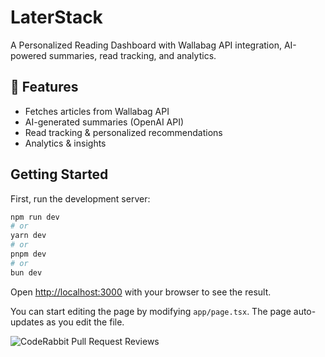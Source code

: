 # LaterStack

A Personalized Reading Dashboard with Wallabag API integration, AI-powered summaries, read tracking, and analytics.

## 🚀 Features

- Fetches articles from Wallabag API
- AI-generated summaries (OpenAI API)
- Read tracking & personalized recommendations
- Analytics & insights

## Getting Started

First, run the development server:

```bash
npm run dev
# or
yarn dev
# or
pnpm dev
# or
bun dev
```

Open [http://localhost:3000](http://localhost:3000) with your browser to see the result.

You can start editing the page by modifying `app/page.tsx`. The page auto-updates as you edit the file.

![CodeRabbit Pull Request Reviews](https://img.shields.io/coderabbit/prs/github/sugata98/LaterStack?labelColor=171717&color=FF570A&link=https%3A%2F%2Fcoderabbit.ai&label=CodeRabbit%20Reviews)
